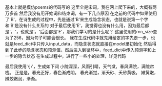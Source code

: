 基本上就是模仿poems的代码写的
这里全是宋词，我在网上爬下来的，大概有两万多首
然后我没有用开始词和结束词，有一下几点原因
在之前的代码中如果使用了'B'，在诗生成的过程中，先是通过'B'来生成隐含状态，也就是说第一个字和‘B'是没有什么关系的
对于最后使用'E'，我觉得也没有什么用，因为最后都是'。'，也就是'。'后面都是'E'，那我们学习的是什么呢？
这里使用的rnn_size变为了256，因为句子可能会很长。
我在生成代码中就先用给定的字先走一步，也就是feed_dict中只传入input_data，而隐含状态就直接在model里初始化
然后得到了此步的隐含状态和预测值，然后进入到循环中，feed_dict中传入预测字和上一步的隐含状态
在生成过程中，进行了一些小的处理，详见代码

最后我使用'小'，生成如下词
小院深深，风雨引晴，天气潋，春风满院，满院帘栊。
正是是，春光正好，春色渐成阴。
春光渐觉，渐夭砂、夭砂黄吸。
嫩黄嫩，嫩蛟嫩润，渐渐。

